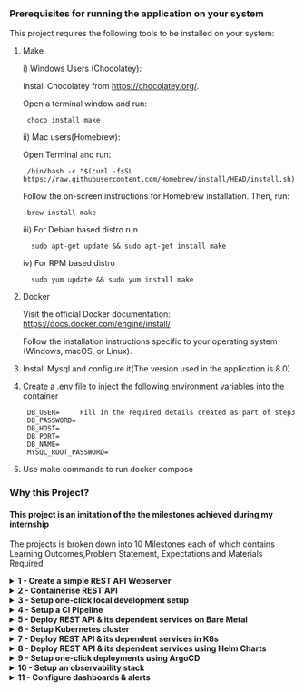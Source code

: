 ### Prerequisites for running the application on your system

This project requires the following tools to be installed on your system:

1) Make

   i) Windows Users (Chocolatey):

   Install Chocolatey from https://chocolatey.org/.
   
   Open a terminal window and run:
   
        choco install make 
        
   ii) Mac users(Homebrew):
   
   Open Terminal and run:
   
        /bin/bash -c "$(curl -fsSL https://raw.githubusercontent.com/Homebrew/install/HEAD/install.sh)" 
   
   Follow the on-screen instructions for Homebrew installation. Then, run:
   
        brew install make 

   iii) For Debian based distro run
   
         sudo apt-get update && sudo apt-get install make

   iv) For RPM based distro
   
         sudo yum update && sudo yum install make

2) Docker
   
    Visit the official Docker documentation: https://docs.docker.com/engine/install/
   
    Follow the installation instructions specific to your operating system (Windows, macOS, or Linux).

3) Install Mysql and configure it(The version used in the application is 8.0)

3) Create a .env file to inject the following environment variables into the container


        DB_USER=     Fill in the required details created as part of step3
        DB_PASSWORD=
        DB_HOST=
        DB_PORT=
        DB_NAME=
        MYSQL_ROOT_PASSWORD= 

5) Use make commands to run docker compose
### Why this Project?
#### This project is an imitation of the the milestones achieved during my internship

The projects is broken down into 10 Milestones each of which contains Learning Outcomes,Problem Statement, Expectations and Materials Required

<details>
<summary><b>1 - Create a simple REST API Webserver</b></summary>
  
### Learning Outcomes
  
Learnt about the best practices for REST APIs.

Learnt about the Twelve-Factor App methodology.

### Problem Statement

Create a student CRUD REST API using Golang and Gin


### Functional Requirement

Using the API we should be able to perform the following operations.

Add a new student.

Get all students.

Get a student with an ID.

Update existing student information.

Delete a student record.

### Expectations

Create a public repository on GitHub.

The repository should contain the following

        README.md file explaining the purpose of the repo, along with local setup instructions.
              
        Explicitly maintaining dependencies in a file ex (pom.xml, build.gradle, go.mod, requirements.txt, etc).
              
        Makefile to build and run the REST API locally.
              
        Ability to run DB schema migrations to create the student table.
              
        Config (such as database URL) should not be hard-coded in the code and should be passed through environment variables.
              
        Postman collection for the APIs.

API expectations
        Support API versioning (e.g., api/v1/<resource>).
        
        Using proper HTTP verbs for different operations.
        
        API should emit meaningful logs with appropriate log levels.
        
        API should have a /healthcheck endpoint.
        
        Unit tests for different endpoints.

### Further Reading

        The Twelve-Factor App
        
        Readme Driven Development
        
        Best Practices for REST API design

</details>

<details>
<summary><b>2 - Containerise REST API</b></summary>
<!-- Include details for Milestone 2 here -->
  
  ## Learning Outcomes

  Learnt how to Dockerise an application.

  Learnt about Mutli-stage Dockerfile.

  Learnt about Dockerfile best practices.

## Problem Statement
Create Dockerfile for the REST API.
## Expectations


    1) API should be run using the docker image.

    2) Dockerfile should have different stages to build and run the API.

    3) We should be able to inject environment variables while running the docker container at runtime.

    4) README.md should be updated with proper instructions to build the image and run the docker container.

    5) Similarly appropriate make targets should be added in the Makefile.

    6) The docker image should be properly tagged using semver tagging, use of latest tag is heavily discouraged.

    7) Appropriate measures should be taken to reduce docker image size. We want our images to have a small size footprint. 

## Sources

    Dockerfile Best Practices

    Advanced Dockerfile

    Hadolint

    Semantic versioning
</details>

<details>
<summary><b>3 - Setup one-click local development setup</b></summary>

## Problem Statement
  We want to simplify the process of setting up API on the local machine for development. The idea is to enable other   team members to run the API and its dependent services with the least amount of steps involved in getting this up and running. 
  
We won’t be assuming that other team members have the required tools already installed on their local. So we will be going one step further and providing them with simple bash functions to install the required tools.
## Expectations

  1)  API and its dependent services should be run using docker-compose.
    
  2)  README.md file should be updated with instructions
     
       i) To add pre-requisites for any existing tools that must already be installed (e.g., docker, make, etc)
      
  3)  When we run the make target to start the REST API docker container,
     
       i) Later it should invoke the docker compose command to start the API docker container and dependent services
      
 ## Source
 
 Docker compose docs

</details>




<details>
<summary><b>4 - Setup a CI Pipeline</b></summary>

#### Problem Statement:
Implementing a Continuous Integration (CI) pipeline is crucial for automating the build, test, and deployment processes of our application. The goal is to set up a CI pipeline that automatically builds and tests our codebase whenever changes are pushed to the repository.

#### Learning Outcomes:
- Understanding of CI/CD concepts and practices.
- Experience with popular CI tools such as Jenkins, GitLab CI, or GitHub Actions.
- Knowledge of configuring build scripts, running tests, and automating deployment tasks.

#### Expectations:
- Configure a CI pipeline to automatically build the project when changes are pushed to the repository.
- Include steps for running unit tests, integration tests, and any other relevant checks.
- Ensure that the CI pipeline integrates seamlessly with version control and notifies relevant stakeholders of build status.

#### Further Reading:
- [Continuous Integration, Delivery, and Deployment](https://www.atlassian.com/continuous-delivery/ci-vs-ci-vs-cd)
- [Introduction to GitLab CI/CD](https://docs.gitlab.com/ee/ci/)
- [GitHub Actions Documentation](https://docs.github.com/en/actions)

</details>

<details>
<summary><b>5 - Deploy REST API & its dependent services on Bare Metal</b></summary>

#### Problem Statement:
Deploying the REST API and its dependent services on bare metal servers provides full control over the infrastructure. The objective is to set up and configure the necessary servers to host the application and ensure its availability and reliability.

#### Learning Outcomes:
- Understanding of server provisioning and configuration management.
- Experience with deploying and managing applications on physical servers.
- Knowledge of networking, security, and monitoring practices for bare metal environments.

#### Expectations:
- Provision bare metal servers and install the required operating system and dependencies.
- Configure network settings, firewall rules, and security measures to protect the servers.
- Deploy the REST API and its dependent services, ensuring high availability and scalability.

</details>


<details>
<summary><b>6 - Setup Kubernetes cluster</b></summary>

#### Problem Statement:
Setting up a Kubernetes cluster provides a scalable and resilient platform for deploying containerized applications. The objective is to configure and deploy a Kubernetes cluster that can host our application and its dependent services.

#### Learning Outcomes:
- Understanding of Kubernetes architecture and components.
- Experience with provisioning and configuring Kubernetes clusters.
- Knowledge of deploying and managing applications in a Kubernetes environment.

#### Expectations:
- Provision a Kubernetes cluster on a cloud provider or on-premises infrastructure.
- Configure cluster networking, storage, and security settings.
- Deploy necessary Kubernetes resources such as pods, services, and ingresses for hosting the application.

</details>

<details>
<summary><b>7 - Deploy REST API & its dependent services in K8s</b></summary>

#### Problem Statement:
Deploying the REST API and its dependent services in a Kubernetes cluster leverages the benefits of container orchestration. The goal is to containerize the application components and deploy them as Kubernetes resources.

#### Learning Outcomes:
- Experience with containerization using Docker or other container runtimes.
- Understanding of Kubernetes deployment manifests and resource definitions.
- Knowledge of service discovery, load balancing, and scaling in Kubernetes.

#### Expectations:
- Containerize the REST API and its dependent services using Docker or other containerization tools.
- Write Kubernetes deployment and service manifests for each application component.
- Deploy the containerized applications to the Kubernetes cluster and verify their functionality.

</details>

<details>
<summary><b>8 - Deploy REST API & its dependent services using Helm Charts</b></summary>

#### Problem Statement:
Using Helm charts simplifies the deployment and management of complex applications in Kubernetes. The objective is to package the REST API and its dependent services into Helm charts and deploy them using Helm.

#### Learning Outcomes:
- Understanding of Helm chart structure and templating.
- Experience with creating custom Helm charts for applications.
- Knowledge of Helm commands for installing, upgrading, and managing releases.

#### Expectations:
- Organize the application components into Helm chart templates.
- Parameterize the Helm charts to allow customization during deployment.
- Deploy the Helm charts to the Kubernetes cluster using Helm and verify successful deployment.

</details>

<details>
<summary><b>9 - Setup one-click deployments using ArgoCD</b></summary>

#### Problem Statement:
ArgoCD provides a GitOps workflow for declarative continuous delivery of Kubernetes applications. The goal is to set up ArgoCD to automate deployments and maintain application configuration in sync with Git repositories.

#### Learning Outcomes:
- Understanding of GitOps principles and practices.
- Experience with setting up and configuring ArgoCD for Kubernetes clusters.
- Knowledge of managing application deployments and configuration with ArgoCD.

#### Expectations:
- Install and configure ArgoCD in the Kubernetes cluster.
- Define application manifests and sync policies in ArgoCD repositories.
- Automate application deployments by syncing changes from Git repositories to the cluster.

</details>

<details>
<summary><b>10 - Setup an observability stack</b></summary>

#### Problem Statement:
Monitoring and observability are essential for understanding the health and performance of our application. The objective is to set up an observability stack that includes logging, metrics, and tracing capabilities.

#### Learning Outcomes:
- Understanding of observability concepts and tools.
- Experience with setting up monitoring and logging solutions for distributed systems.
- Knowledge of analyzing and troubleshooting application issues using observability data.

#### Expectations:
- Deploy logging solutions such as Elasticsearch, Fluentd, and Kibana (EFK) or Loki and Grafana (Promtail).
- Set up metrics collection using Prometheus and visualize metrics with Grafana.
- Instrument the application code for distributed tracing using tools like Jaeger or Zipkin.

</details>

<details>
<summary><b>11 - Configure dashboards & alerts</b></summary>

#### Problem Statement:
Dashboards and alerts provide insights into the health and performance of our application and infrastructure. The goal is to configure dashboards and alerts based on key metrics and events.

#### Learning Outcomes:
- Understanding of monitoring dashboards and alerting systems.
- Experience with configuring dashboards and defining alerting rules.
- Knowledge of responding to alerts and troubleshooting issues proactively.

#### Expectations:
- Create dashboards in Grafana or similar tools to visualize important metrics and trends.
- Define alerting rules based on thresholds, anomalies, or specific events.
- Set up notification channels (e.g., email, Slack) to receive alerts and respond to incidents promptly.

</details>

